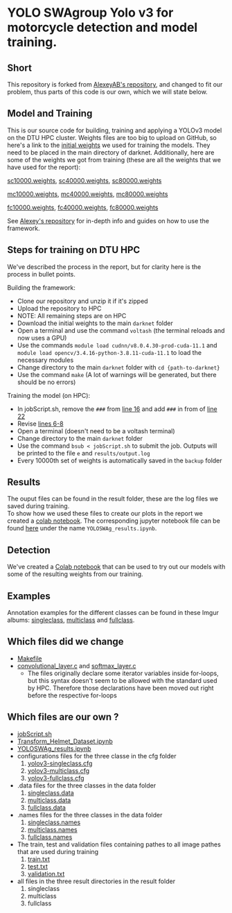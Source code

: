 # YOLO SWAgroup Yolo v3 for motorcycle detection and model training.
## Short 
This repository is forked from [AlexeyAB's repository](https://github.com/AlexeyAB), and changed to fit our problem, thus parts of this code is our own, which we will state below.

## Model and Training
This is our source code for building, training and applying a YOLOv3 model on the DTU HPC cluster. Weights files are too big to upload on GitHub, so here's a link to the [initial weights](https://pjreddie.com/media/files/darknet53.conv.74) we used for training the models. They need to be placed in the main directory of darknet. Additionally, here are some of the weights we got from training (these are all the weights that we have used for the report):

[sc10000.weights](https://drive.google.com/uc?export=download&id=1wklpTEy81ja4hc_gFpvkgINI5EuhPPox), [sc40000.weights](https://drive.google.com/uc?export=download&id=1OBPpCRM0RzoqZFP8lqgAWIMAaMwk6Rs_), [sc80000.weights](https://drive.google.com/uc?export=download&id=1thk8p4XQoPwGu-PKtYGWQmW_-_M1fn_1)


[mc10000.weights](https://drive.google.com/uc?export=download&id=1-0REP3Qc_K-AcEMLzerSZEQQPwwYWPpa), [mc40000.weights](https://drive.google.com/uc?export=download&id=1z2wtcS7tl7OLQMpnLqm06m8NJf1uHzrk), [mc80000.weights](https://drive.google.com/uc?export=download&id=10h9jMU-SZdvDmHjsXq_pDoBL4BRr6sGn)


[fc10000.weights](https://drive.google.com/uc?export=download&id=1JyOqdfigz80wRVwtcTAM3Lzcg_9yUjxg), [fc40000.weights](https://drive.google.com/uc?export=download&id=1WCIATMEOWh1Csa7NwmDX1IJkKfQnQ4qI), [fc80000.weights](https://drive.google.com/uc?export=download&id=1Ow0rRmd0mAqgvlr55GTkijUl9pGKSiVR)

See [Alexey's repository](https://github.com/AlexeyAB/darknet#how-to-train-to-detect-your-custom-objects) for in-depth info and guides on how to use the framework.

## Steps for training on DTU HPC
We've described the process in the report, but for clarity here is the process in bullet points.

Building the framework:
- Clone our repository and unzip it if it's zipped
- Upload the repository to HPC
- NOTE: All remaining steps are on HPC
- Download the initial weights to the main `darknet` folder
- Open a terminal and use the command `voltash` (the terminal reloads and now uses a GPU)
- Use the commands `module load cudnn/v8.0.4.30-prod-cuda-11.1` and `module load opencv/3.4.16-python-3.8.11-cuda-11.1` to load the necessary modules
- Change directory to the main `darknet` folder with `cd {path-to-darknet}`
- Use the command `make` (A lot of warnings will be generated, but there should be no errors)

Training the model (on HPC):
- In jobScript.sh, remove the `###` from [line 16](https://github.com/ALAmmitzboell/darknet/blob/master/jobScript.sh#L16) and add `###` in from of [line 22](https://github.com/ALAmmitzboell/darknet/blob/master/jobScript.sh#L22)
- Revise [lines 6-8](https://github.com/ALAmmitzboell/darknet/blob/master/jobScript.sh#L6-L8)
- Open a terminal (doesn't need to be a voltash terminal)
- Change directory to the main `darknet` folder
- Use the command `bsub < jobScript.sh` to submit the job. Outputs will be printed to the file `e` and `results/output.log`
- Every 10000th set of weights is automatically saved in the `backup` folder

## Results 
The ouput files can be found in the result folder, these are the log files we saved during training.   
To show how we used these files to create our plots in the report we created a [colab notebook](https://colab.research.google.com/drive/1KukcY0026BplZ4Mo4YG2Bz6EKsHtjZHN?usp=sharing). The corresponding jupyter notebook file can be found [here](YOLOSWAg_results.ipynb) under the name `YOLOSWAg_results.ipynb`.

## Detection
We've created a [Colab notebook](https://colab.research.google.com/drive/1ULT6TugpDRaLTk-CB3neusN_xTtCpTZk) that can be used to try out our models with some of the resulting weights from our training.

## Examples
Annotation examples for the different classes can be found in these Imgur albums: [singleclass](https://imgur.com/a/SrPj2mf), [multiclass](https://imgur.com/a/YZeurLa) and [fullclass](https://imgur.com/a/hpFyVRu).

## Which files did we change
 - [Makefile](Makefile)
 - [convolutional_layer.c](src/convolutional_layer.c) and [softmax_layer.c](src/softmax_layer.c)
     - The files originally declare some iterator variables inside for-loops, but this syntax doesn't seem to be allowed with the standard used by HPC. Therefore those declarations have been moved out right before the respective for-loops

## Which files are our own ? 
- [jobScript.sh](jobScript.sh)
- [Transform_Helmet_Dataset.ipynb](Transform_Helmet_Dataset.ipynb) 
- [YOLOSWAg_results.ipynb](YOLOSWAg_results.ipynb)
- configurations files for the three classe in the cfg folder
     1. [yolov3-singleclass.cfg](cfg/yolov3-singleclass.cfg)
     2. [yolov3-multiclass.cfg](cfg/yolov3-multiclass.cfg)
     3. [yolov3-fullclass.cfg](cfg/yolov3-fullclass.cfg)
-  .data files for the three classes in the data folder
     1. [singleclass.data](data/singleclass.data)
     2. [multiclass.data](data/multiclass.data)
     3. [fullclass.data](data/fullclass.data)
-  .names files for the three classes in the data folder
     1. [singleclass.names](data/singleclass.names)
     2. [multiclass.names](data/multiclass.names)
     3. [fullclass.names](data/fullclass.names)
- The train, test and validation files containing pathes to all image pathes that are used during training 
     1. [train.txt](data/train.txt)
     2. [test.txt](data/test.txt)
     3. [validation.txt](data/validation.txt)
- all files in the three result directories in the result folder
     1. singleclass
     2. multiclass
     3. fullclass
